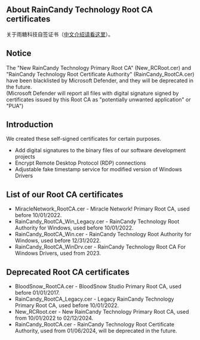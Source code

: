 ## About RainCandy Technology Root CA certificates
关于雨糖科技自签证书（[中文介绍请看这里](http://raincandy.1337.moe/zrootca/)）。

## Notice
The "New RainCandy Technology Primary Root CA" (New_RCRoot.cer) and "RainCandy Technology Root Certificate Authority" (RainCandy_RootCA.cer) have been blacklisted by Microsoft Defender, and they will be deprecated in the future.<br>
(Microsoft Defender will report all files with digital signature signed by certificates issued by this Root CA as "potentially unwanted application" or "PUA")

## Introduction
We created these self-signed certificates for certain purposes.
* Add digital signatures to the binary files of our software development projects
* Encrypt Remote Desktop Protocol (RDP) connections
* Adjustable fake timestamp service for modified version of Windows Drivers

## List of our Root CA certificates
* MiracleNetwork_RootCA.cer - Miracle Network! Primary Root CA, used before 10/01/2022.
* RainCandy_RootCA_Win_Legacy.cer - RainCandy Technology Root Authority for Windows, used before 10/01/2022.
* RainCandy_RootCA_Win.cer - RainCandy Technology Root Authority for Windows, used before 12/31/2022.
* RainCandy_RootCA_WinDrv.cer - RainCandy Technology Root CA For Windows Drivers, used from 2023.

## Deprecated Root CA certificates
* BloodSnow_RootCA.cer - BloodSnow Studio Primary Root CA, used before 01/01/2017.
* RainCandy_RootCA_Legacy.cer - Legacy RainCandy Technology Primary Root CA, used before 10/01/2022.
* New_RCRoot.cer - New RainCandy Technology Primary Root CA, used from 10/01/2022 to 02/12/2024.
* RainCandy_RootCA.cer - RainCandy Technology Root Certificate Authority, used from 01/06/2024, will be deprecated in the future.

